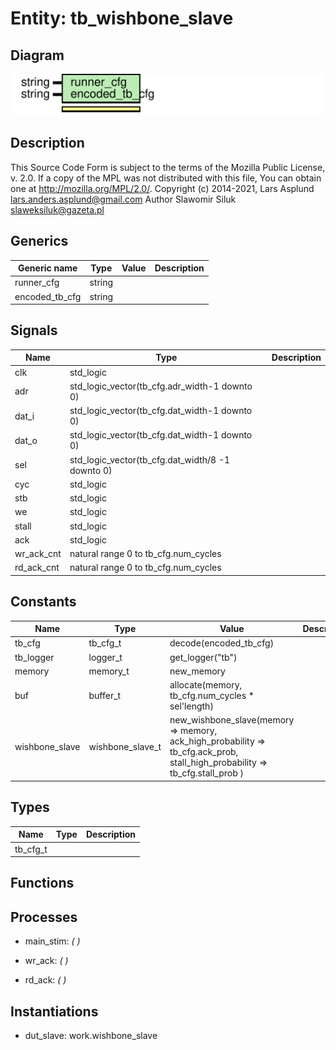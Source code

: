 # Entity: tb_wishbone_slave
## Diagram
![Diagram](tb_wishbone_slave.svg "Diagram")
## Description
This Source Code Form is subject to the terms of the Mozilla Public
License, v. 2.0. If a copy of the MPL was not distributed with this file,
You can obtain one at http://mozilla.org/MPL/2.0/.
Copyright (c) 2014-2021, Lars Asplund lars.anders.asplund@gmail.com
Author Slawomir Siluk slaweksiluk@gazeta.pl
## Generics
| Generic name   | Type   | Value | Description |
| -------------- | ------ | ----- | ----------- |
| runner_cfg     | string |       |             |
| encoded_tb_cfg | string |       |             |
## Signals
| Name       | Type                                             | Description |
| ---------- | ------------------------------------------------ | ----------- |
| clk        | std_logic                                        |             |
| adr        | std_logic_vector(tb_cfg.adr_width-1 downto 0)    |             |
| dat_i      | std_logic_vector(tb_cfg.dat_width-1 downto 0)    |             |
| dat_o      | std_logic_vector(tb_cfg.dat_width-1 downto 0)    |             |
| sel        | std_logic_vector(tb_cfg.dat_width/8 -1 downto 0) |             |
| cyc        | std_logic                                        |             |
| stb        | std_logic                                        |             |
| we         | std_logic                                        |             |
| stall      | std_logic                                        |             |
| ack        | std_logic                                        |             |
| wr_ack_cnt | natural range 0 to tb_cfg.num_cycles             |             |
| rd_ack_cnt | natural range 0 to tb_cfg.num_cycles             |             |
## Constants
| Name           | Type             | Value                                                                                                                                                    | Description |
| -------------- | ---------------- | -------------------------------------------------------------------------------------------------------------------------------------------------------- | ----------- |
| tb_cfg         | tb_cfg_t         |  decode(encoded_tb_cfg)                                                                                                                                  |             |
| tb_logger      | logger_t         |  get_logger("tb")                                                                                                                                        |             |
| memory         | memory_t         |  new_memory                                                                                                                                              |             |
| buf            | buffer_t         |  allocate(memory, tb_cfg.num_cycles * sel'length)                                                                                                        |             |
| wishbone_slave | wishbone_slave_t |        new_wishbone_slave(memory => memory,         ack_high_probability => tb_cfg.ack_prob,         stall_high_probability => tb_cfg.stall_prob       ) |             |
## Types
| Name     | Type | Description |
| -------- | ---- | ----------- |
| tb_cfg_t |      |             |
## Functions
## Processes
- main_stim: _(  )_

- wr_ack: _(  )_

- rd_ack: _(  )_

## Instantiations
- dut_slave: work.wishbone_slave
